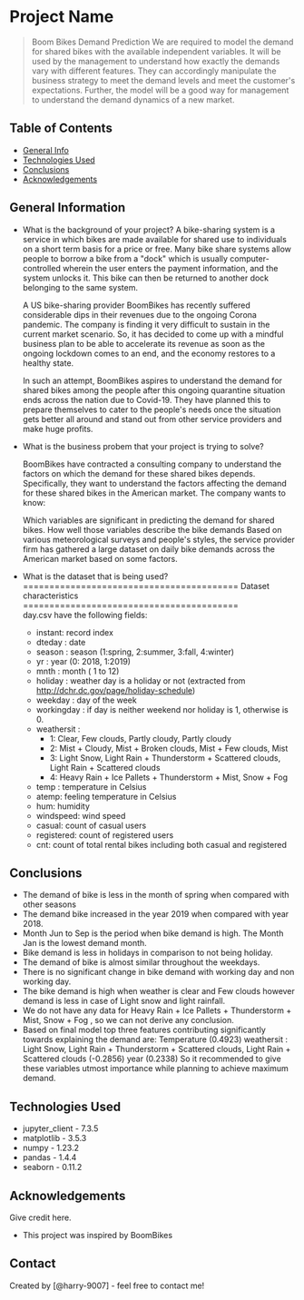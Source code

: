# Project Name
> Boom Bikes Demand Prediction 
    We are required to model the demand for shared bikes with the available independent variables. It will be used by the management to understand how exactly the demands vary with different features. They can accordingly manipulate the business strategy to meet the demand levels and meet the customer's expectations. Further, the model will be a good way for management to understand the demand dynamics of a new market. 


## Table of Contents
* [General Info](#general-information)
* [Technologies Used](#technologies-used)
* [Conclusions](#conclusions)
* [Acknowledgements](#acknowledgements)

<!-- You can include any other section that is pertinent to your problem -->

## General Information
- What is the background of your project?
    A bike-sharing system is a service in which bikes are made available for shared use to individuals on a short term basis for a price or free. Many bike share systems allow people to borrow a bike from a "dock" which is usually computer-controlled wherein the user enters the payment information, and the system unlocks it. This bike can then be returned to another dock belonging to the same system.

    A US bike-sharing provider BoomBikes has recently suffered considerable dips in their revenues due to the ongoing Corona pandemic. The company is finding it very difficult to sustain in the current market scenario. So, it has decided to come up with a mindful business plan to be able to accelerate its revenue as soon as the ongoing lockdown comes to an end, and the economy restores to a healthy state. 

    In such an attempt, BoomBikes aspires to understand the demand for shared bikes among the people after this ongoing quarantine situation ends across the nation due to Covid-19. They have planned this to prepare themselves to cater to the people's needs once the situation gets better all around and stand out from other service providers and make huge profits.

- What is the business probem that your project is trying to solve?

    BoomBikes have contracted a consulting company to understand the factors on which the demand for these shared bikes depends. Specifically, they want to understand the factors affecting the demand for these shared bikes in the American market. The company wants to know:

    Which variables are significant in predicting the demand for shared bikes.
    How well those variables describe the bike demands
    Based on various meteorological surveys and people's styles, the service provider firm has gathered a large dataset on daily bike demands across the American market based on some factors. 

- What is the dataset that is being used?
=========================================
Dataset characteristics
=========================================	
day.csv have the following fields:
	
	- instant: record index
	- dteday : date
	- season : season (1:spring, 2:summer, 3:fall, 4:winter)
	- yr : year (0: 2018, 1:2019)
	- mnth : month ( 1 to 12)
	- holiday : weather day is a holiday or not (extracted from http://dchr.dc.gov/page/holiday-schedule)
	- weekday : day of the week
	- workingday : if day is neither weekend nor holiday is 1, otherwise is 0.
	+ weathersit : 
		- 1: Clear, Few clouds, Partly cloudy, Partly cloudy
		- 2: Mist + Cloudy, Mist + Broken clouds, Mist + Few clouds, Mist
		- 3: Light Snow, Light Rain + Thunderstorm + Scattered clouds, Light Rain + Scattered clouds
		- 4: Heavy Rain + Ice Pallets + Thunderstorm + Mist, Snow + Fog
	- temp : temperature in Celsius
	- atemp: feeling temperature in Celsius
	- hum: humidity
	- windspeed: wind speed
	- casual: count of casual users
	- registered: count of registered users
	- cnt: count of total rental bikes including both casual and registered
	

<!-- You don't have to answer all the questions - just the ones relevant to your project. -->

## Conclusions
- The demand of bike is less in the month of spring when compared with other seasons
- The demand bike increased in the year 2019 when compared with year 2018.
- Month Jun to Sep is the period when bike demand is high. The Month Jan is the lowest demand month.
- Bike demand is less in holidays in comparison to not being holiday.
- The demand of bike is almost similar throughout the weekdays.
- There is no significant change in bike demand with working day and non working day.
- The bike demand is high when weather is clear and Few clouds however demand is less in case of Light snow and light rainfall. 
- We do not have any data for Heavy Rain + Ice Pallets + Thunderstorm + Mist, Snow + Fog , so we can not derive any conclusion.
- Based on final model top three features contributing significantly towards explaining the demand are:
	Temperature (0.4923)
	weathersit : Light Snow, Light Rain + Thunderstorm + Scattered clouds, Light Rain + Scattered clouds (-0.2856)
	year (0.2338)
	So it recommended to give these variables utmost importance while planning to achieve maximum demand.


<!-- You don't have to answer all the questions - just the ones relevant to your project. -->


## Technologies Used
- jupyter_client - 7.3.5
- matplotlib     - 3.5.3
- numpy          - 1.23.2
- pandas         - 1.4.4
- seaborn        - 0.11.2

<!-- As the libraries versions keep on changing, it is recommended to mention the version of library used in this project -->

## Acknowledgements
Give credit here.
- This project was inspired by BoomBikes



## Contact
Created by [@harry-9007] - feel free to contact me!


<!-- Optional -->
<!-- ## License -->
<!-- This project is open source and available under the [... License](). -->

<!-- You don't have to include all sections - just the one's relevant to your project -->